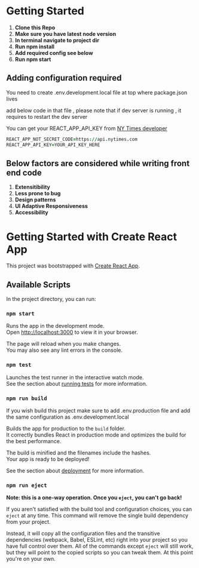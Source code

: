 
# Getting Started
 1. **Clone this Repo**
 2. **Make sure you have latest node version**
 3. **In terminal navigate to project dir**
 4. **Run npm install**
 5. **Add required config see below**
 6. **Run npm start**

## Adding configuration required
You need to create .env.development.local file at top where package.json lives

add below code in that file , please note that if dev server is running , it requires to restart the dev server 

You can get your REACT_APP_API_KEY from [NY Times developer](https://developer.nytimes.com/get-started)

```j
REACT_APP_NOT_SECRET_CODE=https://api.nytimes.com
REACT_APP_API_KEY=YOUR_API_KEY_HERE
```

## Below factors are considered while writing front end code
1. **Extensitibility**
2. **Less prone to bug**
3. **Design patterns**
4. **UI Adaptive Responsiveness**
5. **Accessibility**

# Getting Started with Create React App

This project was bootstrapped with [Create React App](https://github.com/facebook/create-react-app).

## Available Scripts

In the project directory, you can run:

### `npm start`

Runs the app in the development mode.\
Open [http://localhost:3000](http://localhost:3000) to view it in your browser.

The page will reload when you make changes.\
You may also see any lint errors in the console.

### `npm test`

Launches the test runner in the interactive watch mode.\
See the section about [running tests](https://facebook.github.io/create-react-app/docs/running-tests) for more information.

### `npm run build`
If you wish build this project make sure to add .env.production file and add the same configuration as .env.development.local

Builds the app for production to the `build` folder.\
It correctly bundles React in production mode and optimizes the build for the best performance.

The build is minified and the filenames include the hashes.\
Your app is ready to be deployed!

See the section about [deployment](https://facebook.github.io/create-react-app/docs/deployment) for more information.

### `npm run eject`

**Note: this is a one-way operation. Once you `eject`, you can't go back!**

If you aren't satisfied with the build tool and configuration choices, you can `eject` at any time. This command will remove the single build dependency from your project.

Instead, it will copy all the configuration files and the transitive dependencies (webpack, Babel, ESLint, etc) right into your project so you have full control over them. All of the commands except `eject` will still work, but they will point to the copied scripts so you can tweak them. At this point you're on your own.



